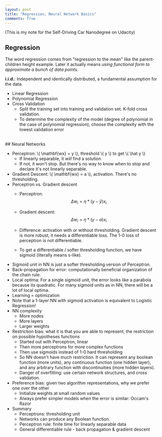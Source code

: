 ```yaml
---
layout: post
title: "Regression, Neural Network Basics"
comments: True
---
```


(This is my note for the Self-Driving Car Nanodegree on Udacity)

## Regression

The word regression comes from "regression to the mean" like the parent-children height example. Later it
actually means *using functional form to approximate a bunch of data points*.

**i.i.d.**: Independent and identically distributed, a fundamental assumption for the data.

- Linear Regression
- Polynomial Regression
- Cross Validation
	- Split the training set into training and validation set. K-fold cross validation.
	- To determine the complexity of the model (degree of polynomial in the case of polynomial regression), choose the complexity with the lowest validation error

<br>
## Neural Networks

- Perceptron: \\( \mathbf{wx} = y \\), threshold \\( y \\) to get \\( \hat y \\)
	- If linearly separable, it *will* find a solution
	- If not, it won't stop. But there's no way to know when to stop and declare it's not linearly separable.
- Gradient Descent: \\( \mathbf{wx} = a \\), activation. There's no thresholding.
- Perceptron vs. Gradient descent
	- Perceptron:
$$
	\Delta w_i = \eta * (y - \hat y) x_i
$$

	- Gradient descent:
$$
	\Delta w_i = \eta * (y - a) x_i
$$

	- Difference: activation with or without thresholding. Gradient descent is more robust, it needs a differentiable loss. The 1-0 loss of perceptron is not differentiable.
	- To get a differentiable / softer thresholding function, we have sigmoid (literally means s-like).
- Sigmoid unit in NN is just a softer thresholding version of Perceptron.
- Back-propagation for error: computationally beneficial organization of the chain rule.
- Local optima: For a single sigmoid unit, the error looks like a parabola because its quadratic. For many sigmoid units as in NN, there will be a lot of local optima.
- Learning = optimization
- Note that a 1-layer NN with sigmoid activation is equivalent to Logistic Regression!
- NN complexity
	- More nodes
	- More layers
	- Larger weights
- Restriction bias: what it is that you are able to represent, the restriction on possible hypotheses functions
	- Started out with Perceptron, linear
	- Then more perceptrons for more complex functions
	- Then use sigmoids instead of 1-0 hard thresholding
	- So NN doesn't have much restriction. It can represent any boolean function (more units), any continuous function (one hidden layer), and any arbitrary function with discontinuities (more hidden layers).
	- Danger of overfitting: use certain network structures, and cross validation.
- Preference bias: given two algorithm representations, why we prefer one over the other
	- Initialize weights at small random values
	- Always prefer simpler models when the error is similar: Occam's Razor
- Summary
	- Perceptrons: thresholding unit
	- Networks can produce any Boolean function.
	- Perceptron rule: finite time for linearly separable data
	- General differentiable rule - back propagation & gradient descent
	